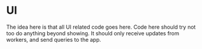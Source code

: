 # UI

The idea here is that all UI related code goes here. Code here should try not too do anything beyond showing. It should only receive updates from workers, and send queries to the app.
